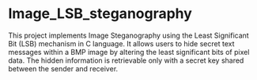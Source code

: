 # Image_LSB_steganography
This project implements Image Steganography using the Least Significant Bit (LSB) mechanism in C language. It allows users to hide secret text messages within a BMP image by altering the least significant bits of pixel data. The hidden information is retrievable only with a secret key shared between the sender and receiver. 
